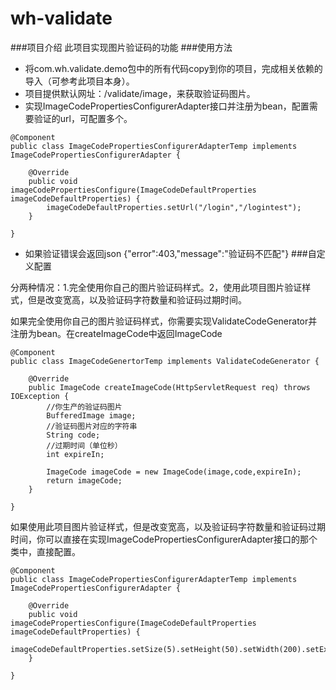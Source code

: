 # wh-validate

###项目介绍
此项目实现图片验证码的功能
###使用方法
- 将com.wh.validate.demo包中的所有代码copy到你的项目，完成相关依赖的导入（可参考此项目本身）。
- 项目提供默认网址：/validate/image，来获取验证码图片。
- 实现ImageCodePropertiesConfigurerAdapter接口并注册为bean，配置需要验证的url，可配置多个。                  
```
@Component
public class ImageCodePropertiesConfigurerAdapterTemp implements ImageCodePropertiesConfigurerAdapter {

	@Override
	public void imageCodePropertiesConfigure(ImageCodeDefaultProperties imageCodeDefaultProperties) {
		imageCodeDefaultProperties.setUrl("/login","/logintest");
	}

}
```
-  如果验证错误会返回json
	{"error":403,"message":"验证码不匹配"}
###自定义配置

 分两种情况：1.完全使用你自己的图片验证码样式。2，使用此项目图片验证样式，但是改变宽高，以及验证码字符数量和验证码过期时间。

如果完全使用你自己的图片验证码样式，你需要实现ValidateCodeGenerator并注册为bean。在createImageCode中返回ImageCode

```
@Component
public class ImageCodeGenertorTemp implements ValidateCodeGenerator {

	@Override
	public ImageCode createImageCode(HttpServletRequest req) throws IOException {
		//你生产的验证码图片
		BufferedImage image;
		//验证码图片对应的字符串
		String code;
		//过期时间（单位秒）
		int expireIn;
		
		ImageCode imageCode = new ImageCode(image,code,expireIn);
		return imageCode;
	}

}
```

如果使用此项目图片验证样式，但是改变宽高，以及验证码字符数量和验证码过期时间，你可以直接在实现ImageCodePropertiesConfigurerAdapter接口的那个类中，直接配置。

```
@Component
public class ImageCodePropertiesConfigurerAdapterTemp implements ImageCodePropertiesConfigurerAdapter {

	@Override
	public void imageCodePropertiesConfigure(ImageCodeDefaultProperties imageCodeDefaultProperties) {
		imageCodeDefaultProperties.setSize(5).setHeight(50).setWidth(200).setExpireIn(60).setUrl("/login","/logintest");
	}

}
```

